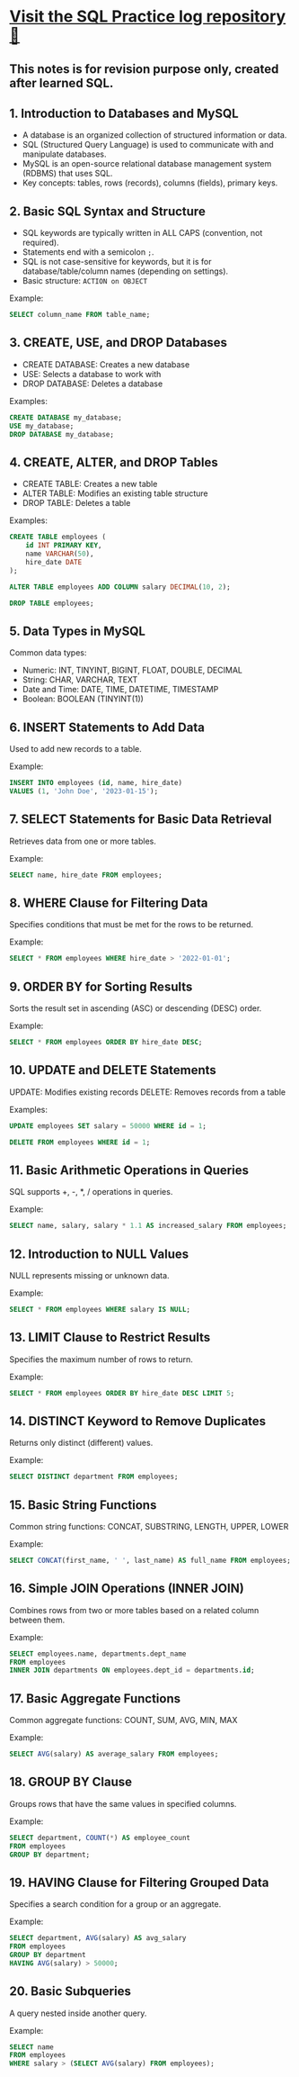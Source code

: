 
# [Visit the SQL Practice log repository 🚀 ](https://github.com/paudelsamir/sql-log)


## This notes is for revision purpose only, created after learned SQL.


## 1. Introduction to Databases and MySQL

- A database is an organized collection of structured information or data.
- SQL (Structured Query Language) is used to communicate with and manipulate databases.
- MySQL is an open-source relational database management system (RDBMS) that uses SQL.
- Key concepts: tables, rows (records), columns (fields), primary keys.

## 2. Basic SQL Syntax and Structure

- SQL keywords are typically written in ALL CAPS (convention, not required).
- Statements end with a semicolon `;`.
- SQL is not case-sensitive for keywords, but it is for database/table/column names (depending on settings).
- Basic structure: `ACTION on OBJECT`

Example:
```sql
SELECT column_name FROM table_name;
```

## 3. CREATE, USE, and DROP Databases

- CREATE DATABASE: Creates a new database
- USE: Selects a database to work with
- DROP DATABASE: Deletes a database

Examples:
```sql
CREATE DATABASE my_database;
USE my_database;
DROP DATABASE my_database;
```

## 4. CREATE, ALTER, and DROP Tables

- CREATE TABLE: Creates a new table
- ALTER TABLE: Modifies an existing table structure
- DROP TABLE: Deletes a table

Examples:
```sql
CREATE TABLE employees (
    id INT PRIMARY KEY,
    name VARCHAR(50),
    hire_date DATE
);

ALTER TABLE employees ADD COLUMN salary DECIMAL(10, 2);

DROP TABLE employees;
```

## 5. Data Types in MySQL

Common data types:
- Numeric: INT, TINYINT, BIGINT, FLOAT, DOUBLE, DECIMAL
- String: CHAR, VARCHAR, TEXT
- Date and Time: DATE, TIME, DATETIME, TIMESTAMP
- Boolean: BOOLEAN (TINYINT(1))

## 6. INSERT Statements to Add Data

Used to add new records to a table.

Example:
```sql
INSERT INTO employees (id, name, hire_date)
VALUES (1, 'John Doe', '2023-01-15');
```

## 7. SELECT Statements for Basic Data Retrieval

Retrieves data from one or more tables.

Example:
```sql
SELECT name, hire_date FROM employees;
```

## 8. WHERE Clause for Filtering Data

Specifies conditions that must be met for the rows to be returned.

Example:
```sql
SELECT * FROM employees WHERE hire_date > '2022-01-01';
```

## 9. ORDER BY for Sorting Results

Sorts the result set in ascending (ASC) or descending (DESC) order.

Example:
```sql
SELECT * FROM employees ORDER BY hire_date DESC;
```

## 10. UPDATE and DELETE Statements

UPDATE: Modifies existing records
DELETE: Removes records from a table

Examples:
```sql
UPDATE employees SET salary = 50000 WHERE id = 1;

DELETE FROM employees WHERE id = 1;
```

## 11. Basic Arithmetic Operations in Queries

SQL supports +, -, *, / operations in queries.

Example:
```sql
SELECT name, salary, salary * 1.1 AS increased_salary FROM employees;
```

## 12. Introduction to NULL Values

NULL represents missing or unknown data.

Example:
```sql
SELECT * FROM employees WHERE salary IS NULL;
```

## 13. LIMIT Clause to Restrict Results

Specifies the maximum number of rows to return.

Example:
```sql
SELECT * FROM employees ORDER BY hire_date DESC LIMIT 5;
```

## 14. DISTINCT Keyword to Remove Duplicates

Returns only distinct (different) values.

Example:
```sql
SELECT DISTINCT department FROM employees;
```

## 15. Basic String Functions

Common string functions: CONCAT, SUBSTRING, LENGTH, UPPER, LOWER

Example:
```sql
SELECT CONCAT(first_name, ' ', last_name) AS full_name FROM employees;
```

## 16. Simple JOIN Operations (INNER JOIN)

Combines rows from two or more tables based on a related column between them.

Example:
```sql
SELECT employees.name, departments.dept_name
FROM employees
INNER JOIN departments ON employees.dept_id = departments.id;
```

## 17. Basic Aggregate Functions

Common aggregate functions: COUNT, SUM, AVG, MIN, MAX

Example:
```sql
SELECT AVG(salary) AS average_salary FROM employees;
```

## 18. GROUP BY Clause

Groups rows that have the same values in specified columns.

Example:
```sql
SELECT department, COUNT(*) AS employee_count
FROM employees
GROUP BY department;
```

## 19. HAVING Clause for Filtering Grouped Data

Specifies a search condition for a group or an aggregate.

Example:
```sql
SELECT department, AVG(salary) AS avg_salary
FROM employees
GROUP BY department
HAVING AVG(salary) > 50000;
```

## 20. Basic Subqueries

A query nested inside another query.

Example:
```sql
SELECT name
FROM employees
WHERE salary > (SELECT AVG(salary) FROM employees);
```
